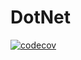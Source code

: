 # DotNet
[![codecov](https://codecov.io/gh/sssMac/DotNet/branch/2k-308/graph/badge.svg?token=7KHJYFSUMW)](https://codecov.io/gh/sssMac/DotNet)
